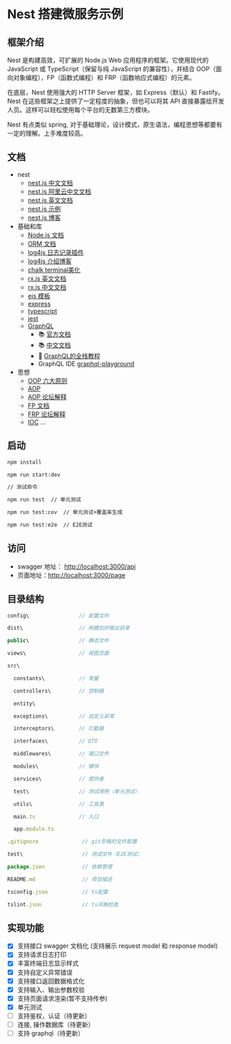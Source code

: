 # Nest 搭建微服务示例

## 框架介绍

Nest 是构建高效，可扩展的 Node.js Web 应用程序的框架。它使用现代的 JavaScript 或 TypeScript（保留与纯 JavaScript 的兼容性），并结合 OOP（面向对象编程），FP（函数式编程）和 FRP（函数响应式编程）的元素。

在底层，Nest 使用强大的 HTTP Server 框架，如 Express（默认）和 Fastify。Nest 在这些框架之上提供了一定程度的抽象，但也可以将其 API 直接暴露给开发人员。这样可以轻松使用每个平台的无数第三方模块。

Nest 有点类似 spring, 对于基础理论，设计模式，原生语法，编程思想等都要有一定的理解。上手难度较高。

## 文档

- nest
  - [nest.js  中文文档](https://docs.nestjs.cn/)
  - [nest.js 阿里云中文文档](https://cloud.tencent.com/developer/section/1490222)
  - [nest.js  英文文档](https://nestjs.com/)
  - [nest.js 示例](https://github.com/nestjs/nest/tree/master/sample)
  - [nest.js 博客](https://github.com/dzzzzzy/Nestjs-Learning)
- 基础和库
  - [Node.js 文档](http://nodejs.cn/api/)
  - [ORM 文档](http://typeorm.io/#/)
  - [log4js 日志记录插件](https://github.com/log4js-node/log4js-node)
  - [log4js 介绍博客](https://juejin.im/post/57b962af7db2a200542a0fb3#heading-9)
  - [chalk terminal美化](https://github.com/chalk/chalk)
  - [rx.js 英文文档](https://rxjs-dev.firebaseapp.com/guide/overview)
  - [rx.js 中文文档](https://rxjs-cn.github.io/learn-rxjs-operators/about/)
  - [ejs 模板](https://ejs.bootcss.com/)
  - [express](https://expressjs.com/)
  - [typescript](https://www.tslang.cn/docs/home.html)
  - [jest](https://jestjs.io/)
  - [GraphQL](https://github.com/graphql/graphql-js)
    - 📚 [官方文档](https://graphql.org)
    - 📚 [中文文档](https://graphql.cn)
    - 🏫 [GraphQL的全栈教程](https://www.howtographql.com/)
    - GraphQL IDE [graphql-playground](https://github.com/prisma/graphql-playground)
- 思想
  - [OOP 六大原则](https://www.jianshu.com/p/f2c2250cc33b)
  - [AOP](https://zh.wikipedia.org/wiki/%E9%9D%A2%E5%90%91%E5%88%87%E9%9D%A2%E7%9A%84%E7%A8%8B%E5%BA%8F%E8%AE%BE%E8%AE%A1)
  - [AOP 论坛解释](https://www.zhihu.com/question/24863332)
  - [FP 文档](https://llh911001.gitbooks.io/mostly-adequate-guide-chinese/content/)
  - [FRP 论坛解释](https://juejin.im/post/5996faa46fb9a024747edce4)
  - [IOC](https://www.geekjc.com/post/5c3448e41ee6dd2e881140dd#6.)
...

## 启动

```bash
npm install

npm run start:dev

// 测试命令

npm run test  // 单元测试

npm run test:cov  // 单元测试+覆盖率生成

npm run test:e2e  // E2E测试
```

## 访问

- swagger 地址： <http://localhost:3000/api>
- 页面地址：<http://localhost:3000/page>

## 目录结构

```js
config\                // 配置文件

dist\                  // 构建后的输出目录

public\                // 静态文件

views\                 // 视图页面

src\

  constants\           // 常量

  controllers\         // 控制器

  entity\

  exceptions\          // 自定义异常

  interceptors\        // 拦截器

  interfaces\          // DTO

  middlewares\         // 接口文件

  modules\             // 模块

  services\            // 提供者

  test\                // 测试用例（单元测试）

  utils\               // 工具类

  main.ts              // 入口

  app.module.ts

.gitignore              // git忽略的文件配置

test\                   // 测试文件（E2E测试）

package.json            // 依赖管理

README.md               // 项目描述

tsconfig.json           // ts配置

tslint.json             // ts风格检查

```

## 实现功能

- [x] 支持接口 swagger 文档化 (支持展示 request model 和 response model)
- [x] 支持请求日志打印
- [x] 丰富终端日志显示样式
- [x] 支持自定义异常错误
- [x] 支持接口返回数据格式化
- [x] 支持输入、输出参数校验
- [x] 支持页面请求渲染(暂不支持传参)
- [x] 单元测试
- [ ] 支持鉴权，认证（待更新）
- [ ] 连接, 操作数据库（待更新）
- [ ] 支持 graphql（待更新）
